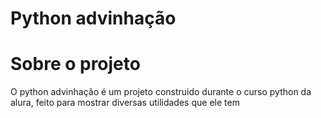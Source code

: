 # Python advinhação

# Sobre o projeto
O python advinhação é um projeto construido durante o curso python da alura, feito para mostrar diversas utilidades que ele tem 

